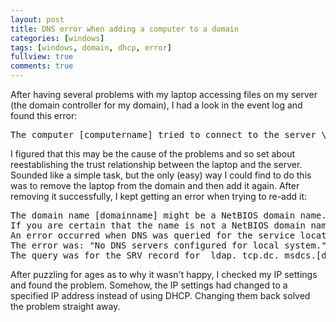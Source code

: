 ```yaml
---
layout: post
title: DNS error when adding a computer to a domain
categories: [windows]
tags: [windows, domain, dhcp, error]
fullview: true
comments: true
---
```


After having several problems with my laptop accessing files on my server (the domain controller for my domain), I had a look in the event log and found this error:

<pre>
The computer [computername] tried to connect to the server \\[servername] using the trust relationship established by the [domainname] domain. However, the computer lost the correct security identifier (SID) when the domain was reconfigured. Reestablish the trust relationship.
</pre>

I figured that this may be the cause of the problems and so set about reestablishing the trust relationship between the laptop and the server. Sounded like a simple task, but the only (easy) way I could find to do this was to remove the laptop from the domain and then add it again. After removing it successfully, I kept getting an error when trying to re-add it:

<pre>
The domain name [domainname] might be a NetBIOS domain name. If this is the case, verify that the domain name is properly registered with WINS.
If you are certain that the name is not a NetBIOS domain name, then the following information can help you troubleshoot your DNS configuration.
An error occurred when DNS was queried for the service location (SRV) resource record used to locate a domain controller for domain [domainname].
The error was: "No DNS servers configured for local system." (error code 0×0000267C DNS_ERROR_NO_DNS_SERVERS)
The query was for the SRV record for _ldap._tcp.dc._msdcs.[domain]”
</pre>

After puzzling for ages as to why it wasn't happy, I checked my IP settings and found the problem. Somehow, the IP settings had changed to a specified IP address instead of using DHCP. Changing them back solved the problem straight away.
